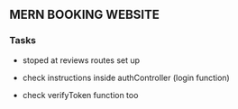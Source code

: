 ## MERN BOOKING WEBSITE

### Tasks
- stoped at reviews routes set up

- check instructions inside authController (login function)
- check verifyToken function too
